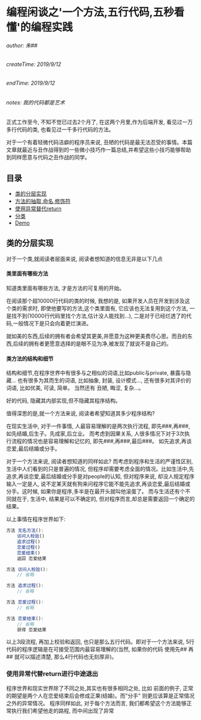 # 编程闲谈之'一个方法,五行代码,五秒看懂'的编程实践

###### author:      朱##
###### createTime:  2019/9/12
###### endTime:     2019/9/12
###### notes:       我的代码都是艺术

正式工作至今, 不知不觉已过去2个月了, 在这两个月里,作为后端开发, 看见过一万多行代码的类, 也看见过一千多行代码的方法。

对于一个有着轻微代码洁癖的程序员来说, 丑陋的代码是最无法忍受的事情。本篇文章就最近与丑作战得到的一些微小技巧作一篇总结,并希望这些小技巧能够帮助到同样愿意与代码之丑作战的同学。

## 目录

* [类的分层实现](#类的分层实现)
* [方法的抽取,命名,修饰符](#方法层抽取,命名,修饰符)
* [使用异常替代return](#使用异常替代return)
* [分类](#分类)
* [Demo](#Demo)

## 类的分层实现

对于一个类,就阅读者层面来说, 阅读者想知道的信息无非是以下几点

#### 类里面有哪些方法

知道类里面有哪些方法, 才是方法的可复用的开始。

在阅读那个超10000行代码的类的时候, 我想的是, 如果开发人员在开发到涉及这个类的需求时, 即使他要写的方法,这个类里面有, 它应该也无法复用到这个方法, 一是找不到(10000行代码里找个方法,估计没人能找到...), 二是对于已经烂透了的代码,一般情况下是只会向着更烂演进。

就如美的东西,后续的拥有者会希望其更美,并愿意为这种更美费尽心思。而丑的东西,后续的拥有者更愿意选择的是眼不见为净,被发现了就说不是自己的。

#### 类方法的结构和细节

结构和细节,在程序世界中有很多与之相似的词语,比如public与private, 暴露与隐藏... 也有很多为其而生的词语, 比如抽象, 封装, 设计模式..., 还有很多对其评价的词语, 比如优美, 可读, 简单。 当然还有 丑陋, 晦涩, 复杂...。

好的代码, 隐藏其内部实现,但不隐藏其程序结构。

值得深思的是,就一个方法来说, 阅读者希望知道其多少程序结构?

在现实生活中, 对于一件事情, 人最容易理解的是两次执行流程, 即先###,再###, 如先结婚,后生子。先成家,后立业。 而考虑到因果关系, 人很多情况下对于3次执行流程的情况也是容易理解和记忆的, 即先###,再###,最后###。 如先追求,再谈恋爱,最后结婚或分手。

对于一个方法来说, 阅读者想知道的同样如此? 而考虑到程序和生活的严谨性区别, 生活中人们看到的只是普遍的情况, 但程序却需要考虑全面的情况。比如生活中,先追求,再谈恋爱,最后结婚或分手是对people的认知, 但对程序来说, 却没人规定程序输入一定是人, 说不定某天就有狗来问程序它能不能先追求,再谈恋爱,最后结婚或分手。这时候, 如果你是程序,多半是在最开头就叫他滚蛋了。 而与生活还有个不同就在于, 生活中, 结果是可以不确定的, 但对程序而言,却总是需要返回一个确定的结果。

以上事情在程序世界如下:

``` js
方法 无名方法():
    访问人校验()
    追求过程()
    恋爱过程()
    恋爱结束()
    返回 恋爱结果

方法 访问人校验():
    // 省略

方法 追求过程():
    // 省略

方法 恋爱过程():
    // 省略

方法 恋爱结束():
    // 省略
    获得 恋爱结果
```

以上3段流程, 再加上校验和返回, 也只是那么五行代码。即对于一个方法来说, 5行代码的程序逻辑是在可接受范围内最容易理解的(当然, 如果你的代码 使用先## 再## 就可以描述清楚, 那么4行代码也无刻厚非)。

### 使用异常代替return进行中途退出

程序世界和现实世界除了不同之处,其实也有很多相同之处, 比如 前面的例子, 正常的期望是两个人在恋爱结束后会修成正果(结婚)。而"分手" 则更应该算是正常情况之外的异常情况。 程序同样如此, 对于每个方法而言, 我们都希望这个方法能够正常执行我们希望他走的路程, 而中间出现了异常